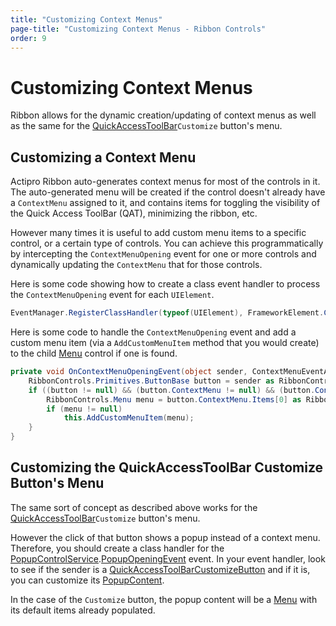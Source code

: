 ```yaml
---
title: "Customizing Context Menus"
page-title: "Customizing Context Menus - Ribbon Controls"
order: 9
---
```

# Customizing Context Menus

Ribbon allows for the dynamic creation/updating of context menus as well as the same for the [QuickAccessToolBar](miscellaneous/quickaccesstoolbar.md)`Customize` button's menu.

## Customizing a Context Menu

Actipro Ribbon auto-generates context menus for most of the controls in it.  The auto-generated menu will be created if the control doesn't already have a `ContextMenu` assigned to it, and contains items for toggling the visibility of the Quick Access ToolBar (QAT), minimizing the ribbon, etc.

However many times it is useful to add custom menu items to a specific control, or a certain type of controls.  You can achieve this programmatically by intercepting the `ContextMenuOpening` event for one or more controls and dynamically updating the `ContextMenu` that for those controls.

Here is some code showing how to create a class event handler to process the `ContextMenuOpening` event for each `UIElement`.

```csharp
EventManager.RegisterClassHandler(typeof(UIElement), FrameworkElement.ContextMenuOpeningEvent, new ContextMenuEventHandler(OnContextMenuOpeningEvent));
```

Here is some code to handle the `ContextMenuOpening` event and add a custom menu item (via a `AddCustomMenuItem` method that you would create) to the child [Menu](miscellaneous/menu.md) control if one is found.

```csharp
private void OnContextMenuOpeningEvent(object sender, ContextMenuEventArgs e) {
	RibbonControls.Primitives.ButtonBase button = sender as RibbonControls.Primitives.ButtonBase;
	if ((button != null) && (button.ContextMenu != null) && (button.ContextMenu.Items.Count > 0)) {
		RibbonControls.Menu menu = button.ContextMenu.Items[0] as RibbonControls.Menu;
		if (menu != null)
			this.AddCustomMenuItem(menu);
	}
}
```

## Customizing the QuickAccessToolBar Customize Button's Menu

The same sort of concept as described above works for the [QuickAccessToolBar](miscellaneous/quickaccesstoolbar.md)`Customize` button's menu.

However the click of that button shows a popup instead of a context menu.  Therefore, you should create a class handler for the [PopupControlService](xref:ActiproSoftware.Windows.Controls.Ribbon.UI.PopupControlService).[PopupOpeningEvent](xref:ActiproSoftware.Windows.Controls.Ribbon.UI.PopupControlService.PopupOpeningEvent) event.  In your event handler, look to see if the sender is a [QuickAccessToolBarCustomizeButton](xref:ActiproSoftware.Windows.Controls.Ribbon.Controls.Primitives.QuickAccessToolBarCustomizeButton) and if it is, you can customize its [PopupContent](xref:ActiproSoftware.Windows.Controls.Ribbon.Controls.Primitives.PopupButtonBase.PopupContent).

In the case of the `Customize` button, the popup content will be a [Menu](miscellaneous/menu.md) with its default items already populated.
